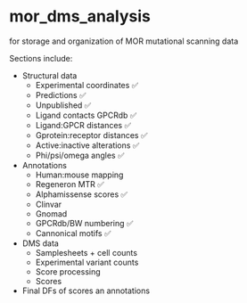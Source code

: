 # mor_dms_analysis
for storage and organization of MOR mutational scanning data

Sections include:
- Structural data
  - Experimental coordinates ✅
  - Predictions ✅
  - Unpublished ✅
  - Ligand contacts GPCRdb ✅
  - Ligand:GPCR distances ✅
  - Gprotein:receptor distances ✅
  - Active:inactive alterations ✅
  - Phi/psi/omega angles ✅
- Annotations
  - Human:mouse mapping
  - Regeneron MTR ✅
  - Alphamissense scores ✅
  - Clinvar
  - Gnomad
  - GPCRdb/BW numbering ✅
  - Cannonical motifs ✅
- DMS data
  - Samplesheets + cell counts
  - Experimental variant counts
  - Score processing
  - Scores
- Final DFs of scores an annotations
